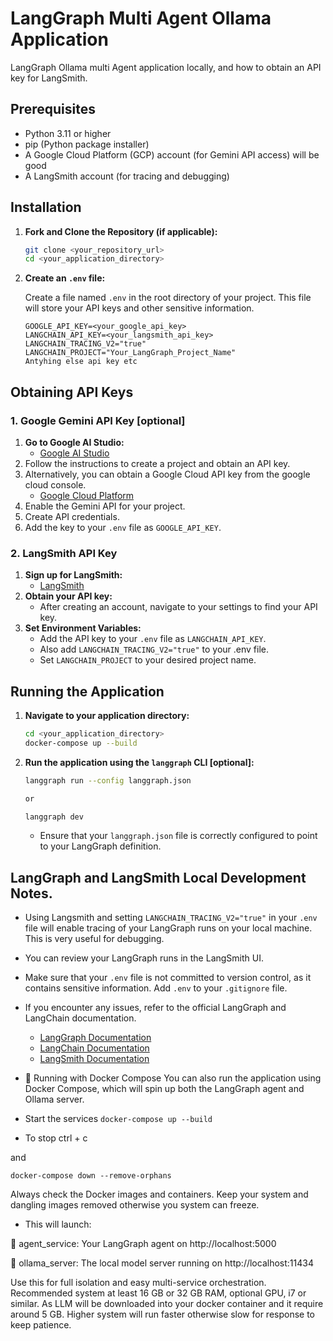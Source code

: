 # LangGraph Multi Agent Ollama Application

LangGraph Ollama multi Agent application locally, and how to obtain an API key for LangSmith.

## Prerequisites

* Python 3.11 or higher
* pip (Python package installer)
* A Google Cloud Platform (GCP) account (for Gemini API access) will be good
* A LangSmith account (for tracing and debugging)

## Installation

1.  **Fork and Clone the Repository (if applicable):**

    ```bash
    git clone <your_repository_url>
    cd <your_application_directory>
    ```

2.  **Create an `.env` file:**

    Create a file named `.env` in the root directory of your project. This file will store your API keys and other sensitive information.

    ```
    GOOGLE_API_KEY=<your_google_api_key>
    LANGCHAIN_API_KEY=<your_langsmith_api_key>
    LANGCHAIN_TRACING_V2="true"
    LANGCHAIN_PROJECT="Your_LangGraph_Project_Name"
    Antyhing else api key etc
    ```

## Obtaining API Keys

### 1. Google Gemini API Key [optional]

1.  **Go to Google AI Studio:**
    * [Google AI Studio](https://makersuite.google.com/)
2.  Follow the instructions to create a project and obtain an API key.
3.  Alternatively, you can obtain a Google Cloud API key from the google cloud console.
    * [Google Cloud Platform](https://cloud.google.com/)
4.  Enable the Gemini API for your project.
5.  Create API credentials.
6.  Add the key to your `.env` file as `GOOGLE_API_KEY`.

### 2. LangSmith API Key

1.  **Sign up for LangSmith:**
    * [LangSmith](https://smith.langchain.com/)
2.  **Obtain your API key:**
    * After creating an account, navigate to your settings to find your API key.
3.  **Set Environment Variables:**
    * Add the API key to your `.env` file as `LANGCHAIN_API_KEY`.
    * Also add `LANGCHAIN_TRACING_V2="true"` to your .env file.
    * Set `LANGCHAIN_PROJECT` to your desired project name.

## Running the Application

1.  **Navigate to your application directory:**

    ```bash
    cd <your_application_directory>
    docker-compose up --build
    ```

2.  **Run the application using the `langgraph` CLI [optional]:**

    ```bash
    langgraph run --config langgraph.json

    or 

    langgraph dev
    ```

    * Ensure that your `langgraph.json` file is correctly configured to point to your LangGraph definition.

## LangGraph and LangSmith Local Development Notes.

* Using Langsmith and setting `LANGCHAIN_TRACING_V2="true"` in your `.env` file will enable tracing of your LangGraph runs on your local machine. This is very useful for debugging.
* You can review your LangGraph runs in the LangSmith UI.
* Make sure that your `.env` file is not committed to version control, as it contains sensitive information. Add `.env` to your `.gitignore` file.
* If you encounter any issues, refer to the official LangGraph and LangChain documentation.
    * [LangGraph Documentation](https://python.langchain.com/docs/langgraph)
    * [LangChain Documentation](https://python.langchain.com/docs/get_started/introduction)
    * [LangSmith Documentation](https://docs.smith.langchain.com/)


* 🐳 Running with Docker Compose
You can also run the application using Docker Compose, which will spin up both the LangGraph agent and Ollama server.

* Start the services
`docker-compose up --build`

* To stop
ctrl + c

and

`docker-compose down --remove-orphans`

Always check the Docker images and containers. Keep your system and dangling images removed otherwise you system can freeze.

* This will launch:

🚀 agent_service: Your LangGraph agent on http://localhost:5000

🧠 ollama_server: The local model server running on http://localhost:11434

Use this for full isolation and easy multi-service orchestration. Recommended system at least 16 GB or 32 GB RAM, optional GPU, i7 or similar. As LLM will be downloaded into your docker container and it require around 5 GB. Higher system will run faster otherwise slow for response to keep patience. 

